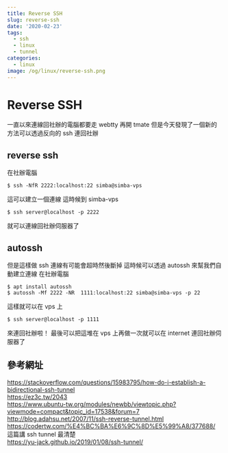 ```yaml
---
title: Reverse SSH
slug: reverse-ssh
date: '2020-02-23'
tags:
  - ssh
  - linux
  - tunnel
categories:
  - linux
image: /og/linux/reverse-ssh.png
---
```


# Reverse SSH

一直以來連線回社辦的電腦都要走 webtty 再開 tmate
但是今天發現了一個新的方法可以透過反向的 ssh 連回社辦

## reverse ssh

在社辦電腦

```
$ ssh -NfR 2222:localhost:22 simba@simba-vps
```

這可以建立一個連線
這時候到 simba-vps

```
$ ssh server@localhost -p 2222
```

就可以連線回社辦伺服器了

## autossh

但是這樣做 ssh 連線有可能會超時然後斷掉
這時候可以透過 autossh 來幫我們自動建立連線
在社辦電腦

```
$ apt install autossh
$ autossh -Mf 2222 -NR  1111:localhost:22 simba@simba-vps -p 22
```

這樣就可以在 vps 上

```
$ ssh server@localhost -p 1111
```

來連回社辦啦！
最後可以把這堆在 vps 上再做一次就可以在 internet 連回社辦伺服器了

## 參考網址

https://stackoverflow.com/questions/15983795/how-do-i-establish-a-bidirectional-ssh-tunnel  
https://ez3c.tw/2043  
https://www.ubuntu-tw.org/modules/newbb/viewtopic.php?viewmode=compact&topic_id=17538&forum=7  
http://blog.adahsu.net/2007/11/ssh-reverse-tunnel.html  
https://codertw.com/%E4%BC%BA%E6%9C%8D%E5%99%A8/377688/  
這篇講 ssh tunnel 最清楚  
https://yu-jack.github.io/2019/01/08/ssh-tunnel/
